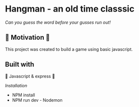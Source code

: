 #  Hangman - an old time classsic 

*Can you guess the word before your gusses run out!*

## 🚀 Motivation 🚀

This project was created to build a game using basic javascript. 

## Built with

🔨 Javascript & express 🔧

*Installation*
 - NPM install
 - NPM run dev - Nodemon

